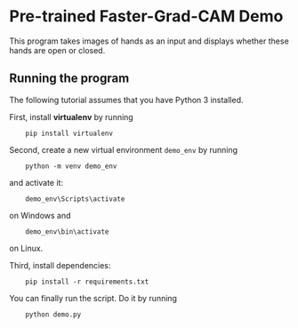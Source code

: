 # Pre-trained Faster-Grad-CAM Demo

This program takes images of hands as an input and displays whether these hands are open or closed.

## Running the program

The following tutorial assumes that you have Python 3 installed.

First, install <b>virtualenv</b> by running

```
    pip install virtualenv
```

Second, create a new virtual environment `demo_env` by running

```
    python -m venv demo_env
```

and activate it:

```
    demo_env\Scripts\activate
```

on Windows and

```
    demo_env\bin\activate
```

on Linux.

Third, install dependencies:

```
    pip install -r requirements.txt
```

You can finally run the script. Do it by running

```
    python demo.py
```